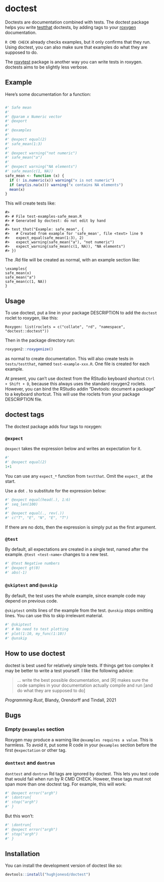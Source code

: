 
<!-- README.md is generated from README.Rmd. Please edit that file -->

# doctest

<!-- badges: start -->
<!-- badges: end -->

Doctests are documentation combined with tests. The doctest package
helps you write [testthat](https://testthat.r-lib.org/) doctests, by
adding tags to your [roxygen](https://roxygen2.r-lib.org/)
documentation.

`R CMD CHECK` already checks examples, but it only confirms that they
run. Using doctest, you can also make sure that examples do what they
are supposed to do.

The [roxytest](https://mikldk.github.io/roxytest/) package is another
way you can write tests in roxygen. doctests aims to be slightly less
verbose.

## Example

Here’s some documentation for a function:

``` r

#' Safe mean
#' 
#' @param x Numeric vector
#' @export
#' 
#' @examples
#' 
#' @expect equal(2)
#' safe_mean(1:3)
#' 
#' @expect warning("not numeric")
#' safe_mean("a")
#'
#' @expect warning("NA elements")
#' safe_mean(c(1, NA))
safe_mean <- function (x) {
  if (! is.numeric(x)) warning("x is not numeric")
  if (any(is.na(x))) warning("x contains NA elements")
  mean(x)
}
```

This will create tests like:

    #> 
    #> # File test-examples-safe_mean.R
    #> # Generated by doctest: do not edit by hand
    #> 
    #> test_that("Example: safe_mean", {
    #>   # Created from example for 'safe_mean', file <text> line 9
    #>   expect_equal(safe_mean(1:3), 2)
    #>   expect_warning(safe_mean("a"), "not numeric")
    #>   expect_warning(safe_mean(c(1, NA)), "NA elements")
    #> })

The .Rd file will be created as normal, with an example section like:

    \examples{
    safe_mean(x)
    safe_mean("a")
    safe_mean(c(1, NA))
    }

## Usage

To use doctest, put a line in your package DESCRIPTION to add the
`doctest` roclet to roxygen, like this:

    Roxygen: list(roclets = c("collate", "rd", "namespace", "doctest::doctest")) 

Then in the package directory run:

``` r
roxygen2::roxygenize()
```

as normal to create documentation. This will also create tests in
`tests/testthat`, named `test-example-xxx.R`. One file is created for
each example.

At present, you can’t use doctest from the RStudio keyboard shortcut
`Ctrl + Shift + D`, because this always uses the standard roxygen2
roclets. However, you can bind the RStudio addin “Devtools: document a
package” to a keyboard shortcut. This will use the roclets from your
package DESCRIPTION file.

## doctest tags

The doctest package adds four tags to roxygen:

### `@expect`

`@expect` takes the expression below and writes an expectation for it.

``` r
#'
#' @expect equal(2)
1+1
```

You can use any `expect_*` function from `testthat`. Omit the `expect_`
at the start.

Use a dot `.` to substitute for the expression below:

``` r
#' @expect equal(head(.), 1:6)
#' seq_len(100)
#'
#' @expect equal(., rev(.))
#' c("T", "E", "N", "E", "T")
```

If there are no dots, then the expression is simply put as the first
argument.

### `@test`

By default, all expectations are created in a single test, named after
the example. `@test <test-name>` changes to a new test.

``` r
#' @test Negative numbers
#' @expect gt(0)
#' abs(-1)
```

### `@skiptest` and `@unskip`

By default, the test uses the whole example, since example code may
depend on previous code.

`@skiptest` omits lines of the example from the test. `@unskip` stops
omitting lines. You can use this to skip irrelevant material.

``` r
#' @skiptest
#' # No need to test plotting
#' plot(1:10, my_func(1:10))
#' @unskip
```

## How to use doctest

doctest is best used for relatively simple tests. If things get too
complex it may be better to write a test yourself. I like the following
advice:

> … write the best possible documentation, and \[R\] makes sure the code
> samples in your documentation actually compile and run \[and do what
> they are supposed to do\]

*Programming Rust*, Blandy, Orendorff and Tindall, 2021

## Bugs

### Empty `@examples` section

Roxygen may produce a warning like `@examples requires a value`. This is
harmless. To avoid it, put some R code in your `@examples` section
before the first `@expectation` or other tag.

### `donttest` and `dontrun`

`donttest` and `dontrun` Rd tags are ignored by doctest. This lets you
test code that would fail when run by R CMD CHECK. Howeer, these tags
must not span more than one doctest tag. For example, this will work:

``` r
#' @expect error("argh")
#' \dontrun{
#' stop("argh")
#' }
```

But this won’t:

``` r
#' \dontrun{
#' @expect error("argh")
#' stop("argh")
#' }
```

## Installation

You can install the development version of doctest like so:

``` r
devtools::install("hughjonesd/doctest")
```
